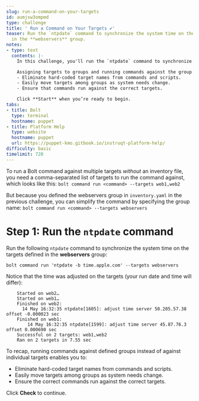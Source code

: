```yaml
---
slug: run-a-command-on-your-targets
id: aumjsw3ompmd
type: challenge
title: ' Run a Command on Your Targets ✔️'
teaser: Run the `ntpdate` command to synchronize the system time on the targets defined
  in the **webservers** group.
notes:
- type: text
  contents: |-
    In this challenge, you'll run the `ntpdate` command to synchronize the system time of the targets in the **webservers** group that you defined in the `inventory.yaml` file.

    Assigning targets to groups and running commands against the group enables you to:
    - Eliminate hard-coded target names from commands and scripts.
    - Easily move targets among groups as system needs change.
    - Ensure that commands run against the correct targets.

    Click **Start** when you’re ready to begin.
tabs:
- title: Bolt
  type: terminal
  hostname: puppet
- title: Platform Help
  type: website
  hostname: puppet
  url: https://puppet-kmo.gitbook.io/instruqt-platform-help/
difficulty: basic
timelimit: 720
---
```

To run a Bolt command against multiple targets *without* an inventory file, you need a comma-separated list of targets to run the command against, which looks like this:
`bolt command run <command> --targets web1,web2`

But because you defined the webservers group in `inventory.yaml` in the previous challenge, you can simplify the command by specifying the group name:
`bolt command run <command> --targets webservers`

# Step 1: Run the `ntpdate` command
Run the following `ntpdate` command to synchronize the system time on the targets defined in the **webservers** group:

```
bolt command run 'ntpdate -b time.apple.com' --targets webservers
```

Notice that the time was adjusted on the targets (your run date and time will differ):
```
    Started on web2…
    Started on web1…
    Finished on web2:
      14 May 16:32:35 ntpdate[1605]: adjust time server 50.205.57.38 offset -0.000023 sec
    Finished on web1:
        14 May 16:32:35 ntpdate[1599]: adjust time server 45.87.76.3 offset 0.000690 sec
    Successful on 2 targets: web1,web2
    Ran on 2 targets in 7.55 sec
```

To recap, running commands against defined groups instead of against individual targets enables you to:
 - Eliminate hard-coded target names from commands and scripts.
 - Easily move targets among groups as system needs change.
 - Ensure the correct commands run against the correct targets.

 Click **Check** to continue.



